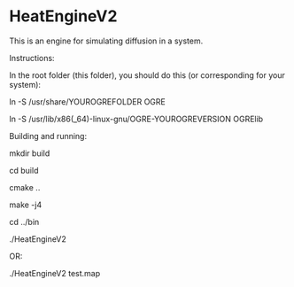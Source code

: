 HeatEngineV2
=========

This is an engine for simulating diffusion in a system.


Instructions:

In the root folder (this folder), you should do this (or corresponding for your system):

ln -S /usr/share/YOUROGREFOLDER OGRE

ln -S /usr/lib/x86(_64)-linux-gnu/OGRE-YOUROGREVERSION OGRElib

Building and running:

mkdir build

cd build

cmake ..

make -j4

cd ../bin

./HeatEngineV2

OR:

./HeatEngineV2 test.map

